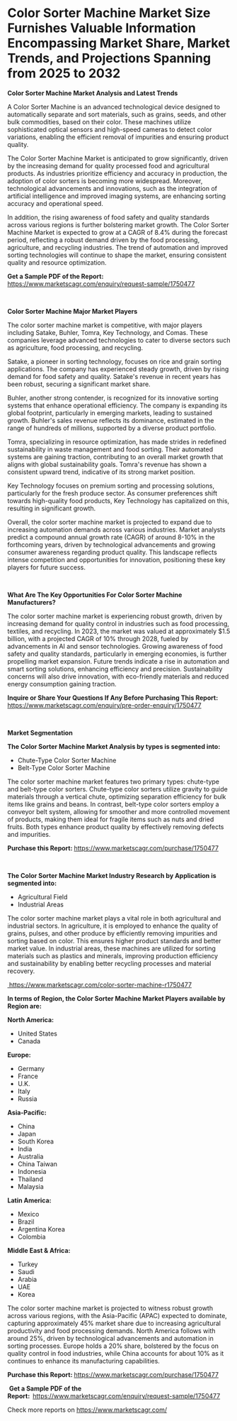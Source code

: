 <p><h1>Color Sorter Machine Market Size Furnishes Valuable Information Encompassing Market Share, Market Trends, and Projections Spanning from 2025 to 2032</h1></p><p><strong>Color Sorter Machine Market Analysis and Latest Trends</strong></p>
<p><p>A Color Sorter Machine is an advanced technological device designed to automatically separate and sort materials, such as grains, seeds, and other bulk commodities, based on their color. These machines utilize sophisticated optical sensors and high-speed cameras to detect color variations, enabling the efficient removal of impurities and ensuring product quality.</p><p>The Color Sorter Machine Market is anticipated to grow significantly, driven by the increasing demand for quality processed food and agricultural products. As industries prioritize efficiency and accuracy in production, the adoption of color sorters is becoming more widespread. Moreover, technological advancements and innovations, such as the integration of artificial intelligence and improved imaging systems, are enhancing sorting accuracy and operational speed.</p><p>In addition, the rising awareness of food safety and quality standards across various regions is further bolstering market growth. The Color Sorter Machine Market is expected to grow at a CAGR of 8.4% during the forecast period, reflecting a robust demand driven by the food processing, agriculture, and recycling industries. The trend of automation and improved sorting technologies will continue to shape the market, ensuring consistent quality and resource optimization.</p></p>
<p><strong>Get a Sample PDF of the Report:&nbsp;</strong> <a href="https://www.marketscagr.com/enquiry/request-sample/1750477?utm_campaign=2337&utm_medium=2&utm_source=Github&utm_content=ia&utm_term=10042025&utm_id=color-sorter-machine">https://www.marketscagr.com/enquiry/request-sample/1750477</a></p>
<p>&nbsp;</p>
<p><strong>Color Sorter Machine Major Market Players</strong></p>
<p><p>The color sorter machine market is competitive, with major players including Satake, Buhler, Tomra, Key Technology, and Comas. These companies leverage advanced technologies to cater to diverse sectors such as agriculture, food processing, and recycling.</p><p>Satake, a pioneer in sorting technology, focuses on rice and grain sorting applications. The company has experienced steady growth, driven by rising demand for food safety and quality. Satake's revenue in recent years has been robust, securing a significant market share.</p><p>Buhler, another strong contender, is recognized for its innovative sorting systems that enhance operational efficiency. The company is expanding its global footprint, particularly in emerging markets, leading to sustained growth. Buhler's sales revenue reflects its dominance, estimated in the range of hundreds of millions, supported by a diverse product portfolio.</p><p>Tomra, specializing in resource optimization, has made strides in redefined sustainability in waste management and food sorting. Their automated systems are gaining traction, contributing to an overall market growth that aligns with global sustainability goals. Tomra's revenue has shown a consistent upward trend, indicative of its strong market position.</p><p>Key Technology focuses on premium sorting and processing solutions, particularly for the fresh produce sector. As consumer preferences shift towards high-quality food products, Key Technology has capitalized on this, resulting in significant growth.</p><p>Overall, the color sorter machine market is projected to expand due to increasing automation demands across various industries. Market analysts predict a compound annual growth rate (CAGR) of around 8-10% in the forthcoming years, driven by technological advancements and growing consumer awareness regarding product quality. This landscape reflects intense competition and opportunities for innovation, positioning these key players for future success.</p></p>
<p>&nbsp;</p>
<p><strong>What Are The Key Opportunities For Color Sorter Machine Manufacturers?</strong></p>
<p><p>The color sorter machine market is experiencing robust growth, driven by increasing demand for quality control in industries such as food processing, textiles, and recycling. In 2023, the market was valued at approximately $1.5 billion, with a projected CAGR of 10% through 2028, fueled by advancements in AI and sensor technologies. Growing awareness of food safety and quality standards, particularly in emerging economies, is further propelling market expansion. Future trends indicate a rise in automation and smart sorting solutions, enhancing efficiency and precision. Sustainability concerns will also drive innovation, with eco-friendly materials and reduced energy consumption gaining traction.</p></p>
<p><strong>Inquire or Share Your Questions If Any Before Purchasing This Report:</strong> <a href="https://www.marketscagr.com/enquiry/pre-order-enquiry/1750477?utm_campaign=2337&utm_medium=2&utm_source=Github&utm_content=ia&utm_term=10042025&utm_id=color-sorter-machine">https://www.marketscagr.com/enquiry/pre-order-enquiry/1750477</a></p>
<p>&nbsp;</p>
<p><strong>Market Segmentation</strong></p>
<p><strong>The Color Sorter Machine Market Analysis by types is segmented into:</strong></p>
<p><ul><li>Chute-Type Color Sorter Machine</li><li>Belt-Type Color Sorter Machine</li></ul></p>
<p><p>The color sorter machine market features two primary types: chute-type and belt-type color sorters. Chute-type color sorters utilize gravity to guide materials through a vertical chute, optimizing separation efficiency for bulk items like grains and beans. In contrast, belt-type color sorters employ a conveyor belt system, allowing for smoother and more controlled movement of products, making them ideal for fragile items such as nuts and dried fruits. Both types enhance product quality by effectively removing defects and impurities.</p></p>
<p><strong>Purchase this Report:&nbsp;</strong><a href="https://www.marketscagr.com/purchase/1750477?utm_campaign=2337&utm_medium=2&utm_source=Github&utm_content=ia&utm_term=10042025&utm_id=color-sorter-machine">https://www.marketscagr.com/purchase/1750477</a></p>
<p>&nbsp;</p>
<p><strong>The Color Sorter Machine Market Industry Research by Application is segmented into:</strong></p>
<p><ul><li>Agricultural Field</li><li>Industrial Areas</li></ul></p>
<p><p>The color sorter machine market plays a vital role in both agricultural and industrial sectors. In agriculture, it is employed to enhance the quality of grains, pulses, and other produce by efficiently removing impurities and sorting based on color. This ensures higher product standards and better market value. In industrial areas, these machines are utilized for sorting materials such as plastics and minerals, improving production efficiency and sustainability by enabling better recycling processes and material recovery.</p></p>
<p><a href="https://www.marketscagr.com/color-sorter-machine-r1750477?utm_campaign=2337&utm_medium=2&utm_source=Github&utm_content=ia&utm_term=10042025&utm_id=color-sorter-machine">&nbsp;https://www.marketscagr.com/color-sorter-machine-r1750477</a></p>
<p><strong>In terms of Region, the Color Sorter Machine Market Players available by Region are:</strong></p>
<p>
    <p> <strong> North America: </strong>
        <ul>
            <li>United States</li>
            <li>Canada</li>
        </ul>
        </p> 
    <p> <strong> Europe: </strong>
        <ul>
            <li>Germany</li>
            <li>France</li>
            <li>U.K.</li>
            <li>Italy</li>
            <li>Russia</li>
        </ul>
        </p> 
    <p> <strong> Asia-Pacific: </strong>
        <ul>
            <li>China</li>
            <li>Japan</li>
            <li>South Korea</li>
            <li>India</li>
            <li>Australia</li>
            <li>China Taiwan</li>
            <li>Indonesia</li>
            <li>Thailand</li>
            <li>Malaysia</li>
        </ul>
        </p> 
    <p> <strong> Latin America: </strong>
        <ul>
            <li>Mexico</li>
            <li>Brazil</li>
            <li>Argentina Korea</li>
            <li>Colombia</li>
        </ul>
        </p> 
    <p> <strong> Middle East & Africa: </strong>
        <ul>
            <li>Turkey</li>
            <li>Saudi</li>
            <li>Arabia</li>
            <li>UAE</li>
            <li>Korea</li>
        </ul>
    </p>
    </p>
<p><p>The color sorter machine market is projected to witness robust growth across various regions, with the Asia-Pacific (APAC) expected to dominate, capturing approximately 45% market share due to increasing agricultural productivity and food processing demands. North America follows with around 25%, driven by technological advancements and automation in sorting processes. Europe holds a 20% share, bolstered by the focus on quality control in food industries, while China accounts for about 10% as it continues to enhance its manufacturing capabilities.</p></p>
<p><strong>Purchase this Report: </strong><a href="https://www.marketscagr.com/purchase/1750477?utm_campaign=2337&utm_medium=2&utm_source=Github&utm_content=ia&utm_term=10042025&utm_id=color-sorter-machine">https://www.marketscagr.com/purchase/1750477</a></p>
<p>&nbsp;<strong>Get a Sample PDF of the Report:&nbsp;&nbsp;</strong><a href="https://www.marketscagr.com/enquiry/request-sample/1750477?utm_campaign=2337&utm_medium=2&utm_source=Github&utm_content=ia&utm_term=10042025&utm_id=color-sorter-machine">https://www.marketscagr.com/enquiry/request-sample/1750477</a></p>
<p><strong></strong></p>
<p>Check more reports on <a href="https://www.marketscagr.com/?utm_campaign=2337&utm_medium=2&utm_source=Github&utm_content=ia&utm_term=10042025&utm_id=color-sorter-machine">https://www.marketscagr.com/</a></p>